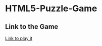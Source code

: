 # HTML5-Puzzle-Game


## Link to the Game
[Link to play it](https://igor9669.github.io/HTML5-Puzzle-Game/)
